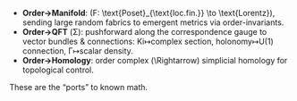 * **Order→Manifold**: (F: \text{Poset}_{\text{loc.fin.}} \to \text{Lorentz}), sending large random fabrics to emergent metrics via order-invariants.
* **Order→QFT** (Σ): pushforward along the correspondence gauge to vector bundles & connections: Ki↦complex section, holonomy↦U(1) connection, Γ↦scalar density.
* **Order→Homology**: order complex (\Rightarrow) simplicial homology for topological control.

These are the “ports” to known math.